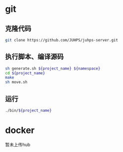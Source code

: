 # git

## 克隆代码
```bash
git clone https://github.com/JUHPS/juhps-server.git
```

## 执行脚本、编译源码
```bash
sh generate.sh ${project_name} ${namespace}
cd ${project_name}
make
sh move.sh
```

## 运行
```bash
./bin/${project_name}
```

# docker

暂未上传hub